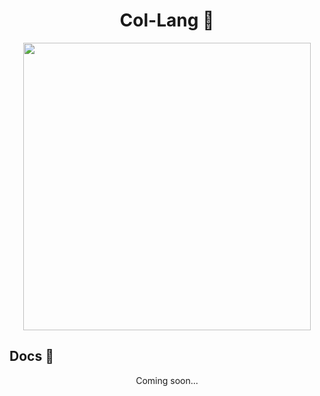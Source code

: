 # <center> Col-Lang 💩 </center>

<p align="center">
  <img width="460" height="460" src="https://raw.githubusercontent.com/NikolayDevGifaby/col/master/col/col.png">
</p>

<p>
  <h2 align="left"> Docs 📔 </h2>
  <p align="center"> Coming soon... </p>
</p>
  

